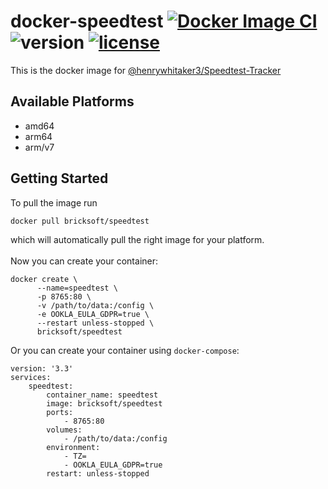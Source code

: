 # docker-speedtest [![Docker Image CI](https://github.com/peanutbother/docker-speedtest/actions/workflows/docker-image.yml/badge.svg)](https://github.com/peanutbother/docker-speedtest/actions/workflows/docker-image.yml) ![version](https://img.shields.io/badge/version-v1.10.4-success?style=flat-round) [![license](https://img.shields.io/github/license/henrywhitaker3/Speedtest-Tracker?style=flat-round)](https://github.com/henrywhitaker3/Speedtest-Tracker/blob/master/LICENSE)
This is the docker image for [@henrywhitaker3/Speedtest-Tracker](https://github.com/henrywhitaker3/Speedtest-Tracker) 

## Available Platforms
- amd64
- arm64
- arm/v7

## Getting Started

To pull the image run

    docker pull bricksoft/speedtest

which will automatically pull the right image for your platform.
<br/>
<br/>
Now you can create your container:
```
docker create \
      --name=speedtest \
      -p 8765:80 \
      -v /path/to/data:/config \
      -e OOKLA_EULA_GDPR=true \ 
      --restart unless-stopped \
      bricksoft/speedtest
```

Or you can create your container using `docker-compose`: 
```docker-compose
version: '3.3'
services:
    speedtest:
        container_name: speedtest
        image: bricksoft/speedtest
        ports:
            - 8765:80
        volumes:
            - /path/to/data:/config
        environment:
            - TZ=
            - OOKLA_EULA_GDPR=true
        restart: unless-stopped
```
